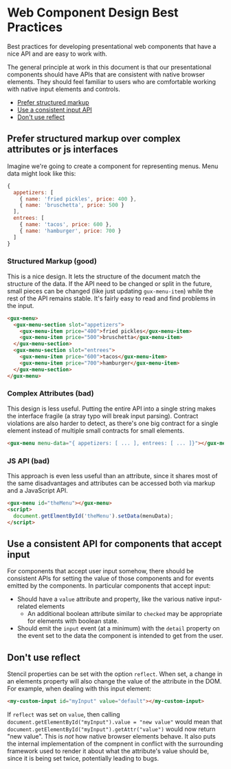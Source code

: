 # Web Component Design Best Practices

Best practices for developing presentational web components that have a nice API and are easy to work with.

The general principle at work in this document is that our presentational components should have APIs that are
consistent with native browser elements. They should feel familiar to users who are comfortable working with
native input elements and controls.

- [Prefer structured markup](#markdown-header-prefer-structured-markup-over-complex-attributes-over-js-interfaces)
- [Use a consistent input API](#markdown-header-use-a-consistent-api-for-components-that-accept-input)
- [Don't use reflect](#markdown-header-dont-use-reflect)

## Prefer structured markup over complex attributes or js interfaces

Imagine we're going to create a component for representing menus. Menu data might look like this:

```javascript
{
  appetizers: [
    { name: 'fried pickles', price: 400 },
    { name: 'bruschetta', price: 500 }
  ],
  entrees: [
    { name: 'tacos', price: 600 },
    { name: 'hamburger', price: 700 }
  ]
}
```

### Structured Markup (good)

This is a nice design. It lets the structure of the document match the structure of the data. If the API
need to be changed or split in the future, small pieces can be changed (like just updating `gux-menu-item`) while
the rest of the API remains stable. It's fairly easy to read and find problems in the input.

```html
<gux-menu>
  <gux-menu-section slot="appetizers">
    <gux-menu-item price="400">fried pickles</gux-menu-item>
    <gux-menu-item price="500">bruschetta</gux-menu-item>
  </gux-menu-section>
  <gux-menu-section slot="entrees">
    <gux-menu-item price="600">tacos</gux-menu-item>
    <gux-menu-item price="700">hamburger</gux-menu-item>
  </gux-menu-section>
</gux-menu>
```

### Complex Attributes (bad)

This design is less useful. Putting the entire API into a single string makes the interface fragile (a stray typo
will break input parsing). Contract violations are also harder to detect, as there's one big contract for a single
element instead of multiple small contracts for small elements.

```html
<gux-menu menu-data="{ appetizers: [ ... ], entrees: [ ... ]}"></gux-menu>
```

### JS API (bad)

This approach is even less useful than an attribute, since it shares most of the same disadvantages and
attributes can be accessed both via markup and a JavaScript API.

```html
<gux-menu id="theMenu"></gux-menu>
<script>
  document.getElmentById('theMenu').setData(menuData);
</script>
```

## Use a consistent API for components that accept input

For components that accept user input somehow, there should be consistent APIs for setting the value of
those components and for events emitted by the components. In particular components that accept input:

- Should have a `value` attribute and property, like the various native input-related elements
  - An additional boolean attribute similar to `checked` may be appropriate for elements with boolean state.
- Should emit the `input` event (at a minimum) with the `detail` property on the event set to the data the
  component is intended to get from the user.

## Don't use reflect

Stencil properties can be set with the option `reflect`. When set, a change in an elements property will
also change the value of the attribute in the DOM. For example, when dealing with this input element:

```html
<my-custom-input id="myInput" value="default"></my-custom-input>
```

If `reflect` was set on `value`, then calling `document.getElementById("myInput").value = "new value"` would
mean that `document.getElementById("myInput").getAttr("value")` would now return "new value". This is _not_ how
native browser elements behave. It also puts the internal implementation of the compnent in conflict with the surrounding
framework used to render it about what the attribute's value should be, since it is being set twice, potentially leading
to bugs.
